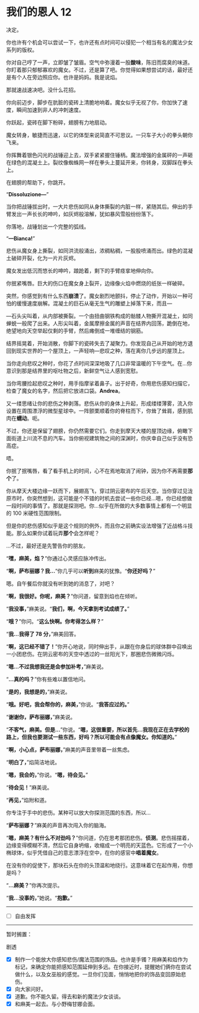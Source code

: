 # 我们的恩人 12

决定。

你也许有个机会可以尝试一下，也许还有点时间可以侵犯一个相当有名的魔法少女系列的版权。

你对自己哼了一声，立即皱了皱眉。空气中弥漫着一股**酸味**，陈旧而腐臭的味道。你盯着那只郁郁寡欢的魔女。不过，还是算了吧。你觉得如果想尝试的话，最好还是有个人在旁边照应你。也许是妈妈。我是说焰。

那就速战速决吧。没什么花招。

你向前迈步，脚步在肮脏的瓷砖上清脆地响着。魔女似乎无视了你，你加快了速度，瞬间加速到非人的冲刺速度。

你跃起，瓷砖在脚下粉碎，翅膀有力地扇动。

魔女转身，敏捷而迅速，以它的体型来说简直不可思议。一只车子大小的拳头朝你飞来。

你挥舞着银色闪光的战锤迎上去，双手紧紧握住锤柄。魔法增强的金属砰的一声砸在绿色的混凝土上。裂纹像蜘蛛网一样在拳头上蔓延开来，你转身，双脚踩在拳头上。

在翅膀的帮助下，你跳开。

“**Dissoluzione—**”

当你把战锤拔出时，一大片悲伤如同从身体撕裂的内脏一样，紧随其后。伸出的手臂发出一声长长的呻吟，如灰烬般溶解，犹如暴风雪般纷纷落下。

你落地，战锤划出一个完整的弧线。

“**—Bianca!**”

悲伤从魔女身上撕裂，如同洪流般涌出，浓稠粘稠，一股股喷涌而出。绿色的混凝土破碎开裂，化为一片片灰烬。

魔女发出低沉而悠长的呻吟，踉跄着，剩下的手臂痉挛地伸向你。

你抿紧嘴唇。巨大的伤口在魔女身上裂开，边缘像火焰中燃烧的纸张一样破碎。

突然，你感觉到有什么东西**崩溃**了。魔女剧烈地颤抖，停止了动作，开始以一种可怕的缓慢速度崩解。混凝土的巨石从毫无生气的雕塑上掉落下来，而且—

—石头尖叫着，从内部被撕裂。一个由扭曲钢铁构成的骷髅人物撕开混凝土，如同蝉蜕一般爬了出来。人形尖叫着，金属摩擦金属的声音在结界内回荡，跪倒在地，绝望地向天空举起仅剩的手臂，然后瘫倒成一堆缠结的钢筋。

结界摇晃着，开始消散，你脚下的瓷砖失去了凝聚力。你发现自己从开始的地方退回到现实世界的一个屋顶上，一声轻响—悲叹之种，落在离你几步远的屋顶上。

当你走向悲叹之种时，你花了点时间深深地吸了几口非常温暖的下午空气。在...你意识到那是结界里的呕吐物之后，新鲜空气让人感到宽慰。

当你弯腰捡起悲叹之种时，用手指摩挲着鼻子。出于好奇，你用悲伤感知扫描它，检查了魔女的名字，然后把它放进口袋。**Andrea**。

又一缕思绪让你的悲伤之种剥落。悲伤从你的身体上升起，形成缕缕薄雾，流入你设置在周围漂浮的微型星球中。一阵颤栗顺着你的脊柱而下，你耸了耸肩，感到肌肉在**蠕动**。呃。

不过，你还是保留了翅膀，你仍然需要它们。你走到摩天大楼的屋顶边缘，俯瞰下面街道上川流不息的汽车。当你俯视建筑物之间的深渊时，你庆幸自己似乎没有恐高症。

唔。

你抿了抿嘴唇，看了看手机上的时间，心不在焉地取消了闹钟，因为你不再需要**那个**了。

你从摩天大楼边缘一跃而下，展翅高飞，穿过阴云密布的午后天空。当你穿过见泷原市时，你突然想到，这可能是个不错的时机去尝试一些你已经...嗯，你已经想做一段时间的事情了。那就是探测吧。你...似乎在所做的大多数事情上都有一个明显的 100 米硬性范围限制。

但是你的悲伤感知似乎是这个规则的例外，而且你之前确实设法增强了近战格斗技能。那么如果你试着玩弄**那个**会怎样呢？

...不过，最好还是先警告你的朋友。

“**嘿，麻美，焰？**”你通过心灵感应脉冲传出。

“**啊，萨布丽娜？我...**”你几乎可以**听到**麻美的犹豫。“**你还好吗？**”

嗯。自午餐后你就没有听到她的消息了，对吧？

“**啊，我很好。你呢，麻美？**”你问道，留意到焰也在倾听。

“**我没事，**”麻美说。“**我们，啊，今天拿到考试成绩了。**”

“**哦？**”你问。“**这么快啊。你考得怎么样？**”

“**我...我得了 78 分，**”麻美回答。

“**啊，这已经不错了！**”你开心地说，同时伸出手，从跟在你身后的球体群中召唤出一小团悲伤。在阴云密布的天空中透过的一丝阳光下，那圈悲伤微微闪烁。

“**嗯...不过我想我还是会参加补考，**”麻美说。

“**...真的吗？**”你有些难以置信地问。

“**是的，我想是的，**”麻美说。

“**哦。好吧，我会帮你的，麻美，**”你说。“**我答应过的。**”

“**谢谢你，萨布丽娜，**”麻美说。

“**不客气，麻美。但是...**”你说。“**嗯，这很重要，所以首先...我现在正在去学校的路上，但我也要测试一些东西，好吗？所以可能会有点像魔女。你知道的。**”

“**啊，小心点，萨布丽娜，**”麻美的声音里带着一丝焦虑。

“**明白了，**”焰简洁地说。

“**嗯，我会的，**”你说。“**嗯，待会见。**”

“**待会见！**”麻美说。

“**再见，**”焰附和道。

你专注于手中的悲伤。某种可以放大你探测范围的东西，所以...

“**萨布丽娜？**”麻美的声音再次闯入你的脑海。

“**嗯，麻美？有什么不对劲吗？**”你问道，仍在思考那团悲伤。**侦测**。悲伤摇摆着，边缘变得模糊不清，然后它自身坍缩，收缩成一个明亮的天蓝色。它形成了一个小椭球体，似乎凭借自己的意志漂浮在空中，在你的感官中**唱着魔女**。

在没有你的促使下，那块石头在你的头顶温和地绕行。这意味着它在起作用，你想是吗？

“**...麻美？**”你再次提示。

“**我...没事的，**”她说。“**抱歉。**”

---

- [ ] 自由发挥

---

暂时搁置：

剧透

- [x] 制作一个能放大你感知悲伤/魔法范围的饰品。也许是手镯？用麻美和焰作为标记，来确定你能把感知范围延伸到多远。在你接近时，提醒她们俩你在尝试做什么，以及女巫般的感觉。一旦你们见面，悄悄地把你的饰品变回原始悲伤。
- [x] 向大家问好。
- [x] 道歉。你不能久留。得去和新的魔法少女谈谈。
- [x] 和麻美一起去。与小野梅甘娜会面。
